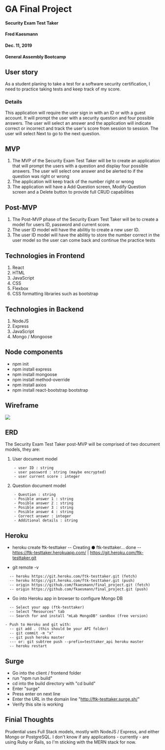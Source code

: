 # GA Final Project

#### Security Exam Test Taker

#### Fred Kaesmann

#### Dec. 11, 2019

#### General Assembly Bootcamp

## User story

As a student planing to take a test for a software security certification, I need to practice taking tests and keep track of my score.

### Details

This application will require the user sign in with an ID or with a guest account. It will prompt the user with a security question and four possible answers. The user will select an answer and the application will indicate correct or incorrect and track the user's score from session to session. The user will select Next to go to the next question.

## MVP

1. The MVP of the Security Exam Test Taker will be to create an application that will prompt the users with a question and display four possible answers. The user will select one answer and be alerted to if the question was right or wrong
2. The application will keep track of the number right or wrong
3. The application will have a Add Question screen, Modify Question screen and a Delete button to provide full CRUD capabilities

## Post-MVP

1. The Post-MVP phase of the Security Exam Test Taker will be to create a model for users ID, password and current score.
2. The user ID model will have the abilitiy to create a new user ID.
3. The user ID model will have the abilitiy to store the number correct in the user model so the user can come back and continue the practice tests

## Technologies in Frontend

1. React
2. HTML
3. JavaScript
4. CSS
5. Flexbox
6. CSS formatting libraries such as bootstrap

## Technologies in Backend

1. NodeJS
2. Express
3. JavaScript
4. Mongo / Mongoose

## Node components

- npm init
- npm install express
- npm install mongoose
- npm install method-override
- npm install axios
- npm install react-bootstrap bootstrap

## Wireframe

![](https://media.git.generalassemb.ly/user/23449/files/5aa83080-1bf9-11ea-867e-8038abb06413)

## ERD

The Security Exam Test Taker post-MVP will be comprised of two document models, they are:

1. User document model

```
    - user ID : string
    - user password : string (maybe encrypted)
    - user current score : integer
```

2. Question document model

```
    - Question : string
    - Posible answer 1 : string
    - Posible answer 2 : string
    - Posible answer 3 : string
    - Posible answer 4 : string
    - Correct answer : integer
    - Additional details : string
```

## Heroku

- heroku create ftk-testtaker
  -- Creating ⬢ ftk-testtaker... done
  -- https://ftk-testtaker.herokuapp.com/ | https://git.heroku.com/ftk-testtaker.git

- git remote -v

```
  -- heroku https://git.heroku.com/ftk-testtaker.git (fetch)
  -- heroku https://git.heroku.com/ftk-testtaker.git (push)
  -- origin https://github.com/fkaesmann/final_project.git (fetch)
  -- origin https://github.com/fkaesmann/final_project.git (push)
```

- Go into Heroku app in browser to configure Mongo DB

```
  -- Select your app (ftk-testtaker)
  -- Select "Resources" tab
  -- Search for and install "mLab MongoDB" sandbox (free version)
```

```
- Push to Heroku and git with:
  -- git add . (this should be your API folder)
  -- git commit -m "x"
  -- git push heroku master
  --- or: git subtree push --prefix=testtaker_api heroku master
  -- heroku restart
```

## Surge

- Go into the client / frontend folder
- run "npm run build"
- cd into the build directory with "cd build"
- Enter "surge"
- Press enter on next line
- Enter the URL in the domain line "http://ftk-testtaker.surge.sh/"
- Verify this site is working

## Finial Thoughts

Prudential uses Full Stack models, mostly with NodeJS / Express, and either Mongo or PostgreSQL. I don't know if any applications - currently - are using Ruby or Rails, so I'm sticking with the MERN stack for now.

